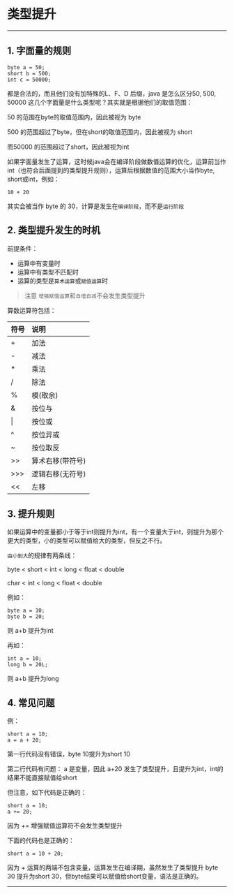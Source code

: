# 类型提升

---

## 1. 字面量的规则

```
byte a = 50;
short b = 500;
int c = 50000;
```
都是合法的，而且他们没有加特殊的L、F、D 后缀，java 是怎么区分50, 500, 50000 这几个字面量是什么类型呢？其实就是根据他们的取值范围：

50 的范围在byte的取值范围内，因此被视为 byte

500 的范围超过了byte，但在short的取值范围内，因此被视为 short

而50000 的范围超过了short，因此被视为int

如果字面量发生了运算，这时候java会在编译阶段做数值运算的优化，运算前当作int（也符合后面提到的类型提升规则），运算后根据数值的范围大小当作byte, short或int，例如：

```
10 + 20  
```
其实会被当作 byte 的 30，计算是发生在`编译阶段`，而不是`运行阶段`

## 2. 类型提升发生的时机

前提条件：

* 运算中有变量时
* 运算中有类型不匹配时
* 运算的类型是`算术运算`或`赋值运算`时

> 注意 `增强赋值运算`和`自增自减`不会发生类型提升

算数运算符包括：

| 符号 | 说明 |
| :--- | :--- |
| + | 加法 |
| - | 减法 |
| * | 乘法 |
| / | 除法 |
| % | 模(取余) |
| & | 按位与 |
| \| |按位或 |
| ^ | 按位异或 |
| ~ | 按位取反 |
| >> | 算术右移(带符号) |
| >>> | 逻辑右移(无符号) |
| << | 左移 |

## 3. 提升规则

如果运算中的变量都小于等于int则提升为int，有一个变量大于int，则提升为那个更大的类型，小的类型可以赋值给大的类型，但反之不行。

`由小到大`的规律有两条线：

byte  <  short  <  int < long < float < double

char < int < long < float < double

例如：

```
byte a = 10;
byte b = 20;
```

则 a+b 提升为int

再如：

```
int a = 10;
long b = 20L;

```
则 a+b 提升为long


## 4. 常见问题

例：

```
short a = 10;
a = a + 20;
```
第一行代码没有错误，byte 10提升为short 10

第二行代码有问题： a 是变量，因此 a+20 发生了类型提升，且提升为int，int的结果不能直接赋值给short

但注意，如下代码是正确的：
```
short a = 10;
a += 20;
```
因为 += 增强赋值运算符不会发生类型提升

下面的代码也是正确的：
```
short a = 10 + 20;
```
因为 + 运算的两端不包含变量，运算发生在编译期，虽然发生了类型提升 byte 30 提升为short 30，但byte结果可以赋值给short变量，语法是正确的。

---
